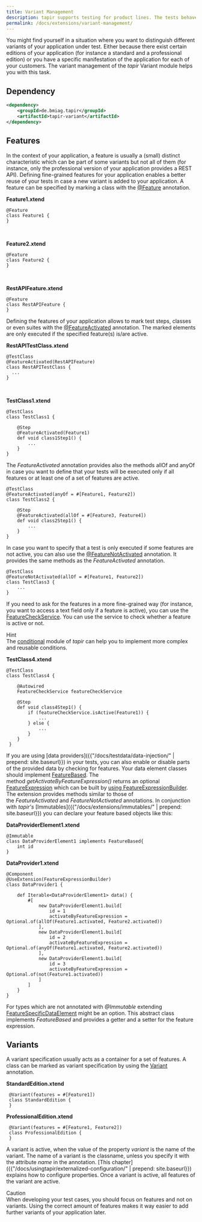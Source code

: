 ```yaml
---
title: Variant Management
description: tapir supports testing for product lines. The tests behave differently based on the enabled features of a certain edition or customer.
permalink: /docs/extensions/variant-management/
---
```


You might find yourself in a situation where you want to distinguish
different variants of your application under test. Either because there
exist certain editions of your application (for instance a standard and
a professional edition) or you have a specific manifestation of the
application for each of your customers. The variant management of the
<i>tapir</i> Variant module helps you with this task.

## Dependency

``` xml
<dependency>
    <groupId>de.bmiag.tapir</groupId>
    <artifactId>tapir-variant</artifactId>
</dependency>
```

## Features

In the context of your application, a feature is usually a (small)
distinct characteristic which can be part of some variants but not all
of them (for instance, only the professional version of your application
provides a REST API). Defining fine-grained features for your
application enables a better reuse of your tests in case a new variant
is added to your application. A feature can be specified by marking a
class with the [@Feature](https://www.javadoc.io/page/de.bmiag.tapir/tapir/latest/de/bmiag/tapir/variant/feature/Feature.html) annotation.

**Feature1.xtend**

``` xtend
@Feature
class Feature1 {
}
```

 

**Feature2.xtend**

``` xtend
@Feature
class Feature2 {
}
```

 

**RestAPIFeature.xtend**

``` xtend
@Feature
class RestAPIFeature {
}
```

Defining the features of your application allows to mark test steps,
classes or even suites with the [@FeatureActivated](https://www.javadoc.io/page/de.bmiag.tapir/tapir/latest/de/bmiag/tapir/variant/annotation/feature/FeatureActivated.html) annotation. The marked
elements are only executed if the specified feature(s) is/are active.

**RestAPITestClass.xtend**

``` xtend
@TestClass
@FeatureActivated(RestAPIFeature)
class RestAPITestClass {
  ...
}
```

 

**TestClass1.xtend**

``` xtend
@TestClass
class TestClass1 {

    @Step
    @FeatureActivated(Feature1)
    def void class1Step1() {
        ...
    }
}
```

The *FeatureActivated* annotation provides also the methods allOf and
anyOf in case you want to define that your tests will be executed only
if all features or at least one of a set of features are active.

``` xtend
@TestClass
@FeatureActivated(anyOf = #[Feature1, Feature2])
class TestClass2 {

    @Step
    @FeatureActivated(allOf = #[Feature3, Feature4])
    def void class2Step1() {
        ...
    }
}
```

In case you want to specify that a test is only executed if some
features are not active, you can also use the [@FeatureNotActivated](https://www.javadoc.io/page/de.bmiag.tapir/tapir/latest/de/bmiag/tapir/variant/annotation/feature/FeatureNotActivated.html)
annotation. It provides the same methods as the *FeatureActivated*
annotation.

``` xtend
@TestClass
@FeatureNotActivated(allOf = #[Feature1, Feature2])
class TestClass3 {
    ...
}
```

If you need to ask for the features in a more fine-grained way (for
instance, you want to access a text field only if a feature is active),
you can use the [FeatureCheckService](https://www.javadoc.io/page/de.bmiag.tapir/tapir/latest/de/bmiag/tapir/variant/service/FeatureCheckService.html). You can use the service to check
whether a feature is active or not.

<div class="panel panel-info">
  <div class="panel-heading">
    <div class="panel-title"><span class="fa fa-info-circle"></span> Hint</div>
  </div>
  <div class="panel-body">
  The <a href="{{"/docs/extensions/conditional/" | prepend: site.baseurl}}">conditional</a> module of <i>tapir</i> can help you to implement
  more complex and reusable conditions.
  </div>
</div>

**TestClass4.xtend**

``` xtend
@TestClass
class TestClass4 {

    @Autowired
    FeatureCheckService featureCheckService

    @Step
    def void class4Step1() {
        if (featureCheckService.isActive(Feature1)) {
            ...     
        } else {
            ...
        }
    }
 }
```

If you are using [data providers]({{"/docs/testdata/data-injection/" | prepend: site.baseurl}}) in your tests, you can also enable or
disable parts of the provided data by checking for features. Your data
element classes should implement [FeatureBased](https://www.javadoc.io/page/de.bmiag.tapir/tapir/latest/de/bmiag/tapir/variant/data/FeatureBased.html). The
method *getActivateByFeatureExpression()* returns an optional
[FeatureExpression](https://www.javadoc.io/page/de.bmiag.tapir/tapir/latest/de/bmiag/tapir/variant/feature/expression/FeatureExpression.html) which can be built by [using FeatureExpressionBuilder](https://www.javadoc.io/page/de.bmiag.tapir/tapir/latest/de/bmiag/tapir/variant/feature/expression/FeatureExpressionBuilder.html).
The extension provides methods similar to those of
the *FeatureActivated* and *FeatureNotActivated* annotations. In conjunction
with <i>tapir's</i> [Immutables]({{"/docs/extensions/immutables/" | prepend: site.baseurl}}) you can declare your feature based objects like
this:

**DataProviderElement1.xtend**

``` xtend
@Immutable
class DataProviderElement1 implements FeatureBased{
    int id
}
```

**DataProvider1.xtend**

``` xtend
@Component
@UseExtension(FeatureExpressionBuilder)
class DataProvider1 {

    def Iterable<DataProviderElement1> data() {
        #[
            new DataProviderElement1.build[
                id = 1
                activateByFeatureExpression = Optional.of(allOf(Feature1.activated, Feature2.activated))
            ],
            new DataProviderElement1.build[
                id = 2
                activateByFeatureExpression = Optional.of(anyOf(Feature1.activated, Feature2.activated))
            ],
            new DataProviderElement1.build[
                id = 3
                activateByFeatureExpression = Optional.of(not(Feature1.activated))
            ]
        ]
    }
}
```

For types which are not annotated with *@Immutable* extending
[FeatureSpecificDataElement](https://www.javadoc.io/page/de.bmiag.tapir/tapir/latest/de/bmiag/tapir/variant/data/FeatureSpecificDataElement.html) might be an option. This abstract
class implements *FeatureBased* and provides a getter and a setter for the
feature expression.

## Variants

A variant specification usually acts as a container for a set of
features. A class can be marked as variant specification by using the
[Variant](https://www.javadoc.io/page/de.bmiag.tapir/tapir/latest/de/bmiag/tapir/variant/annotation/variant/Variant.html) annotation.

**StandardEdition.xtend**

``` xtend
 @Variant(features = #[Feature1])
 class StandardEdition {
 }
```

**ProfessionalEdition.xtend**

``` xtend
 @Variant(features = #[Feature1, Feature2])
 class ProfessionalEdition {
 }
```


A variant is active, when the value of the property *variant* is the
name of the variant. The name of a variant is the classname, unless you
specify it with the attribute *name* in the annotation. [This
chapter]({{"/docs/usingtapir/externalized-configuration/" | prepend: site.baseurl}}) explains how to configure
properties. Once a variant is active, all features of the variant are
active.

<div class="panel panel-warning">
  <div class="panel-heading">
    <div class="panel-title"><span class="fa fa-warning"></span> Caution</div>
  </div>
  <div class="panel-body">
  When developing your test cases, you should focus on features and not on
  variants. Using the correct amount of features makes it way easier to
  add further variants of your application later.
  </div>
</div>
